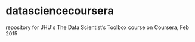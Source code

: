 # datasciencecoursera
repository for JHU's The Data Scientist’s Toolbox course on Coursera, Feb 2015
